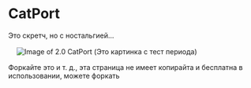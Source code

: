 # CatPort
Это скретч, но с ностальгией...

 ㅤ
![Image of 2.0 CatPort](https://iimg.su/s/07/UElyefyyNqdXRNyZmB5Bf7AkaruDoTM0AYDK1uSy.png) (Это картинка с тест периода)
 ㅤ

Форкайте это и т. д., эта страница не имеет копирайта и бесплатна в использовании, можете форкать
